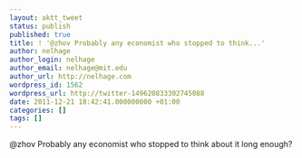 ```yaml
---
layout: aktt_tweet
status: publish
published: true
title: ! '@zhov Probably any economist who stopped to think...'
author: nelhage
author_login: nelhage
author_email: nelhage@mit.edu
author_url: http://nelhage.com
wordpress_id: 1562
wordpress_url: http://twitter-149620833302745088
date: 2011-12-21 18:42:41.000000000 +01:00
categories: []
tags: []
---
```

@zhov Probably any economist who stopped to think about it long enough?
